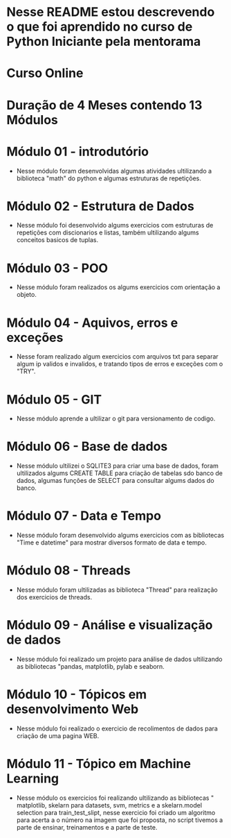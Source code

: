 # Nesse README estou descrevendo o que foi aprendido no curso de Python Iniciante pela mentorama 
# Curso Online
# Duração de 4 Meses contendo 13 Módulos 

# Módulo 01 - introdutório

- Nesse módulo foram desenvolvidas algumas atividades ultilizando a biblioteca "math" do python e algumas estruturas de repetições.

# Módulo 02 - Estrutura de Dados

- Nesse módulo foi desenvolvido algums exercicios com estruturas de repetições com discionarios e listas, também ultilizando algums conceitos basicos de tuplas.

# Módulo 03 - POO

- Nesse módulo foram realizados os algums exercicios com orientação a objeto.

# Módulo 04 - Aquivos, erros e exceções 

- Nesse foram realizado algum exercicios com arquivos txt para separar algum ip validos e invalidos, e tratando tipos de erros e exceções com o "TRY".

# Módulo 05 - GIT 

- Nesse  módulo aprende a ultilizar o git para versionamento de codigo.

# Módulo 06  - Base de dados 

- Nesse módulo ultilizei o SQLITE3 para criar uma base de dados, foram ultilizados algums CREATE TABLE para criação de tabelas sdo banco de dados, algumas funções de SELECT para consultar algums dados do banco.

# Módulo 07 - Data e Tempo

- Nesse módulo foram desenvolvido algums exercicios com as bibliotecas "Time e datetime" para mostrar diversos formato de data e tempo.

# Módulo 08 - Threads 

- Nesse módulo foram ultilizadas as biblioteca "Thread" para realização dos exercicios de threads.

# Módulo 09 - Análise e visualização de dados 

- Nesse módulo foi realizado um projeto  para análise de dados ultilizando as bibliotecas "pandas, matplotlib, pylab e seaborn.

# Módulo 10 - Tópicos em desenvolvimento Web 

- Nesse módulo foi realizado o exercicio de recolimentos de dados para criação de uma pagina WEB.

# Módulo 11 - Tópico em Machine Learning

- Nesse módulo os exercicios foi realizando ultilizando as bibliotecas " matplotlib, skelarn para datasets, svm, metrics e a skelarn.model selection para train_test_slipt, nesse exercicio foi criado um algoritmo para acerta a o número na imagem que foi proposta, no script tivemos a parte de ensinar, treinamentos e a parte de teste.
